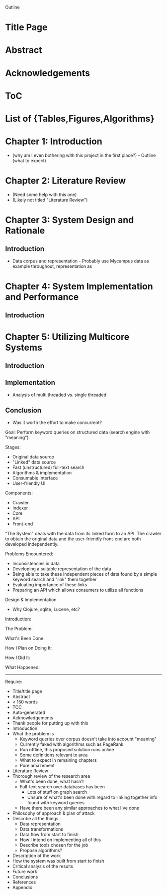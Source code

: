 Outline

# Title Page
# Abstract
# Acknowledgements
# ToC
# List of {Tables,Figures,Algorithms}
# Chapter 1:  Introduction
- (why am I even bothering with this project in the first place?)
		- Outline (what to expect)

# Chapter 2:  Literature Review
- (Need some help with this one)
- (Likely not titled "Literature Review")

# Chapter 3:  System Design and Rationale
## Introduction
- Data corpus and representation
		- Probably use Mycampus data as example throughout, representation as 

# Chapter 4:  System Implementation and Performance
## Introduction

# Chapter 5:  Utilizing Multicore Systems
## Introduction
## Implementation
- Analysis of multi threaded vs. single threaded
## Conclusion
- Was it worth the effort to make concurrent?

Goal:  Perform keyword queries on structured data (search engine with "meaning").

Stages:
 - Original data source
 - "Linked" data source
 - Fast (unstructured) full-text search
 - Algorithms & implementation
 - Consumable interface
 - User-friendly UI

Components:
 - Crawler
 - Indexer
 - Core
 - API
 - Front-end

"The System" deals with the data from its linked form to an API.  The crawler to obtain the original data and the user-friendly front-end are both developed independently.

Problems Encountered:
 - Inconsistencies in data
 - Developing a suitable representation of the data
 - Being able to take these independent pieces of data found by a simple keyword search and "link" them together
 - Evaluating importance of these links
 - Preparing an API which allows consumers to utilize all functions

Design & Implementation
 - Why Clojure, sqlite, Lucene, etc?

Introduction:


The Problem:


What's Been Done:


How I Plan on Doing It:


How I Did It:


What Happened:


---
Require:
 - Title/title page
 - Abstract
  - < 150 words
 - TOC
  - Auto-generated
 - Acknowledgements
  - Thank people for putting up with this
 - Introduction
  - What the problem is
	 - Keyword queries over corpus doesn't take into account "meaning"
	 - Currently faked with algorithms such as PageRank
	  - Run offline, this proposed solution runs online
	- Some definitions relevant to area
	- What to expect in remaining chapters
	 - Pure amazement
 - Literature Review
  - Thorough review of the research area
	 - What's been done, what hasn't
	  - Full-text search over databases has been
		- Lots of stuff on graph search
		- Unsure of what's been done with regard to linking together info found with keyword queries
	 - Have there been any similar approaches to what I've done
 - Philosophy of approach & plan of attack
  - Describe all the things
	 - Data representation
	 - Data transformations
	 - Data flow from start to finish
	- How I intend on implementing all of this
	 - Describe tools chosen for the job
	 - Propose algorithms?
 - Description of the work
  - How the system was built from start to finish
 - Critical analysis of the results
 - Future work
 - Conclusions
 - References
 - Appendix
